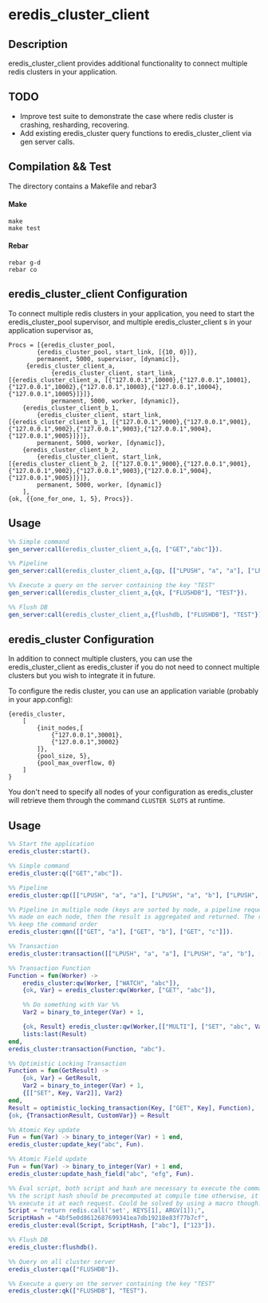 # eredis_cluster_client

## Description

eredis_cluster_client provides additional functionality to connect multiple redis clusters in your application. 

## TODO

- Improve test suite to demonstrate the case where redis cluster is crashing,
resharding, recovering.
- Add existing eredis_cluster query functions to eredis_cluster_client via gen server calls.


## Compilation && Test

The directory contains a Makefile and rebar3
#### Make
	make
	make test

#### Rebar
    rebar g-d
    rebar co
    
## eredis_cluster_client Configuration
To connect multiple redis clusters in your application, you need to start the eredis_cluster_pool supervisor, and multiple  eredis_cluster_client s in your application supervisor as,

    Procs = [{eredis_cluster_pool,
            {eredis_cluster_pool, start_link, [{10, 0}]},
            permanent, 5000, supervisor, [dynamic]},
         {eredis_cluster_client_a,
                {eredis_cluster_client, start_link, [{eredis_cluster_client_a, [{"127.0.0.1",10000},{"127.0.0.1",10001},{"127.0.0.1",10002},{"127.0.0.1",10003},{"127.0.0.1",10004},{"127.0.0.1",10005}]}]},
                permanent, 5000, worker, [dynamic]},
        {eredis_cluster_client_b_1,
            {eredis_cluster_client, start_link, [{eredis_cluster_client_b_1, [{"127.0.0.1",9000},{"127.0.0.1",9001},{"127.0.0.1",9002},{"127.0.0.1",9003},{"127.0.0.1",9004},{"127.0.0.1",9005}]}]},
            permanent, 5000, worker, [dynamic]},
        {eredis_cluster_client_b_2,
            {eredis_cluster_client, start_link, [{eredis_cluster_client_b_2, [{"127.0.0.1",9000},{"127.0.0.1",9001},{"127.0.0.1",9002},{"127.0.0.1",9003},{"127.0.0.1",9004},{"127.0.0.1",9005}]}]},
            permanent, 5000, worker, [dynamic]}
        ],
    {ok, {{one_for_one, 1, 5}, Procs}}.

## Usage
```erlang
%% Simple command
gen_server:call(eredis_cluster_client_a,{q, ["GET","abc"]}).

%% Pipeline
gen_server:call(eredis_cluster_client_a,{qp, [["LPUSH", "a", "a"], ["LPUSH", "a", "b"], ["LPUSH", "a", "c"]]}).

%% Execute a query on the server containing the key "TEST"
gen_server:call(eredis_cluster_client_a,{qk, ["FLUSHDB"], "TEST"}).

%% Flush DB
gen_server:call(eredis_cluster_client_a,{flushdb, ["FLUSHDB"], "TEST"}).

```
## eredis_cluster Configuration

In addition to connect multiple clusters, you can use the eredis_cluster_client as eredis_cluster if you do not need to connect multiple clusters but you wish to integrate it in future.

To configure the redis cluster, you can use an application variable (probably in your app.config):

	{eredis_cluster,
	    [
	        {init_nodes,[
	            {"127.0.0.1",30001},
	            {"127.0.0.1",30002}
	        ]},
	        {pool_size, 5},
	        {pool_max_overflow, 0}
	    ]
	}

You don't need to specify all nodes of your configuration as eredis_cluster will
retrieve them through the command `CLUSTER SLOTS` at runtime.

## Usage

```erlang
%% Start the application
eredis_cluster:start().

%% Simple command
eredis_cluster:q(["GET","abc"]).

%% Pipeline
eredis_cluster:qp([["LPUSH", "a", "a"], ["LPUSH", "a", "b"], ["LPUSH", "a", "c"]]).

%% Pipeline in multiple node (keys are sorted by node, a pipeline request is
%% made on each node, then the result is aggregated and returned. The response
%% keep the command order
eredis_cluster:qmn([["GET", "a"], ["GET", "b"], ["GET", "c"]]).

%% Transaction
eredis_cluster:transaction([["LPUSH", "a", "a"], ["LPUSH", "a", "b"], ["LPUSH", "a", "c"]]).

%% Transaction Function
Function = fun(Worker) ->
    eredis_cluster:qw(Worker, ["WATCH", "abc"]),
    {ok, Var} = eredis_cluster:qw(Worker, ["GET", "abc"]),

    %% Do something with Var %%
    Var2 = binary_to_integer(Var) + 1,

    {ok, Result} eredis_cluster:qw(Worker,[["MULTI"], ["SET", "abc", Var2], ["EXEC"]]),
    lists:last(Result)
end,
eredis_cluster:transaction(Function, "abc").

%% Optimistic Locking Transaction
Function = fun(GetResult) ->
    {ok, Var} = GetResult,
    Var2 = binary_to_integer(Var) + 1,
    {[["SET", Key, Var2]], Var2}
end,
Result = optimistic_locking_transaction(Key, ["GET", Key], Function),
{ok, {TransactionResult, CustomVar}} = Result

%% Atomic Key update
Fun = fun(Var) -> binary_to_integer(Var) + 1 end,
eredis_cluster:update_key("abc", Fun).

%% Atomic Field update
Fun = fun(Var) -> binary_to_integer(Var) + 1 end,
eredis_cluster:update_hash_field("abc", "efg", Fun).

%% Eval script, both script and hash are necessary to execute the command,
%% the script hash should be precomputed at compile time otherwise, it will
%% execute it at each request. Could be solved by using a macro though.  
Script = "return redis.call('set', KEYS[1], ARGV[1]);",
ScriptHash = "4bf5e0d8612687699341ea7db19218e83f77b7cf",
eredis_cluster:eval(Script, ScriptHash, ["abc"], ["123"]).

%% Flush DB
eredis_cluster:flushdb().

%% Query on all cluster server
eredis_cluster:qa(["FLUSHDB"]).

%% Execute a query on the server containing the key "TEST"
eredis_cluster:qk(["FLUSHDB"], "TEST").
```
